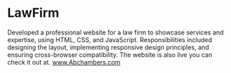 # LawFirm
Developed a professional website for a law firm to showcase services and expertise, using HTML, CSS, and JavaScript. Responsibilities included designing the layout, implementing responsive design principles, and ensuring cross-browser compatibility. The website is also live you can check it out at. www.Abchambers.com      
